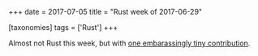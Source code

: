 +++
date = 2017-07-05
title = "Rust week of 2017-06-29"

[taxonomies]
tags = ['Rust']
+++

Almost not Rust this week, but with [one embarassingly tiny
contribution].

  [one embarassingly tiny contribution]: https://github.com/stevedonovan/gentle-intro/pull/45
